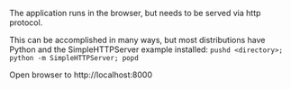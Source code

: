 The application runs in the browser, but needs to be served via http protocol.

This can be accomplished in many ways, but most distributions  have Python and the SimpleHTTPServer example installed:
`pushd <directory>; python -m SimpleHTTPServer; popd`

Open browser to http://localhost:8000

